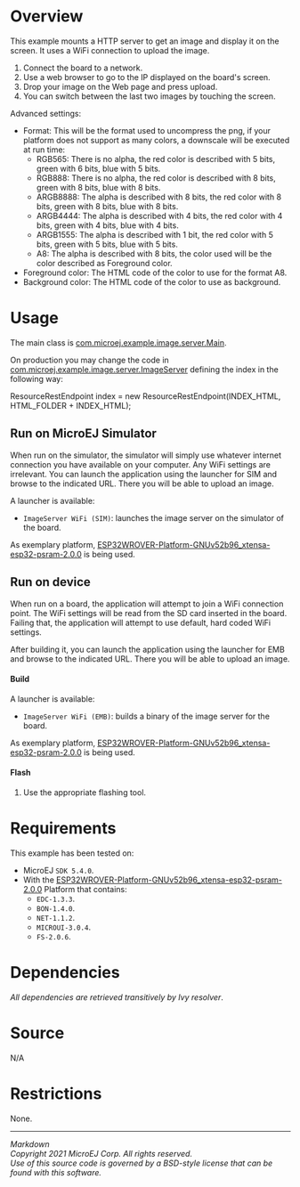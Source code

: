 # Overview
This example mounts a HTTP server to get an image and display it on the screen. It uses a WiFi connection to upload the image.

1) Connect the board to a network.
2) Use a web browser to go to the IP displayed on the board's screen.
3) Drop your image on the Web page and press upload.
4) You can switch between the last two images by touching the screen.

Advanced settings:
- Format: This will be the format used to uncompress the png, if your platform does not support as many colors, a downscale will be executed at run time:
  - RGB565: There is no alpha, the red color is described with 5 bits, green with 6 bits, blue with 5 bits.
  - RGB888: There is no alpha, the red color is described with 8 bits, green with 8 bits, blue with 8 bits.
  - ARGB8888: The alpha is described with 8 bits, the red color with 8 bits, green with 8 bits, blue with 8 bits.
  - ARGB4444: The alpha is described with 4 bits, the red color with 4 bits, green with 4 bits, blue with 4 bits.
  - ARGB1555: The alpha is described with 1 bit, the red color with 5 bits, green with 5 bits, blue with 5 bits.
  - A8: The alpha is described with 8 bits, the color used will be the color described as Foreground color.
- Foreground color: The HTML code of the color to use for the format A8.
- Background color: The HTML code of the color to use as background.

# Usage
The main class is [com.microej.example.image.server.Main](src\main\java\com\microej\example\image\server\Main.java).

On production you may change the code in [com.microej.example.image.server.ImageServer](src\main\java\com\microej\example\image\server\ImageServer.java)  defining the index in the following way:

ResourceRestEndpoint index = new ResourceRestEndpoint(INDEX_HTML, HTML_FOLDER + INDEX_HTML);


## Run on MicroEJ Simulator
When run on the simulator, the simulator will simply use whatever internet connection you have available on your computer. Any WiFi settings are irrelevant.
You can launch the application using the launcher for SIM and browse to the indicated URL. There you will be able to upload an image. 

A launcher is available:
- `ImageServer WiFi (SIM)`: launches the image server on the simulator of the board.

As exemplary platform, [ESP32WROVER-Platform-GNUv52b96_xtensa-esp32-psram-2.0.0](https://github.com/MicroEJ/Platform-Espressif-ESP-WROVER-KIT-V4.1/) is being used. 


## Run on device
When run on a board, the application will attempt to join a WiFi connection point. The WiFi settings will be read from the SD card inserted in the board. Failing that, the application will attempt to use default, hard coded WiFi settings. 

After building it, you can launch the application using the launcher for EMB and browse to the indicated URL. There you will be able to upload an image. 

#### Build

A launcher is available:
- `ImageServer WiFi (EMB)`: builds a binary of the image server for the board.

As exemplary platform, [ESP32WROVER-Platform-GNUv52b96_xtensa-esp32-psram-2.0.0](https://github.com/MicroEJ/Platform-Espressif-ESP-WROVER-KIT-V4.1/) is being used. 


#### Flash

1. Use the appropriate flashing tool.

    
# Requirements

This example has been tested on:

* MicroEJ `SDK 5.4.0`.
* With the [ESP32WROVER-Platform-GNUv52b96_xtensa-esp32-psram-2.0.0](https://github.com/MicroEJ/Platform-Espressif-ESP-WROVER-KIT-V4.1/) Platform that contains:
    * `EDC-1.3.3`.
    * `BON-1.4.0`.
    * `NET-1.1.2`.
    * `MICROUI-3.0.4`. 
    * `FS-2.0.6`. 

# Dependencies

*All dependencies are retrieved transitively by Ivy resolver*.

# Source

N/A

# Restrictions

None.

---  
_Markdown_   
_Copyright 2021 MicroEJ Corp. All rights reserved._   
_Use of this source code is governed by a BSD-style license that can be found with this software._   
